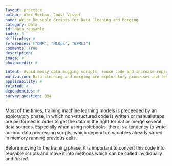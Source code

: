 ```yaml
---
layout: practice
author: Alex Serban, Joost Visser
name: Write Reusable Scripts for Data Cleaning and Merging
category: Data
id: data_reusable
index: 3
difficulty: #
references: ["DMP", "MLOps", "BPMLI"]
comments: True
description:
image: #
photocredit: #

intent: Avoid messy data mugging scripts, reuse code and increase reproducibility. #
motivation: Data cleaning and merging are exploratory processes and tend to be less structured. Many times these processes involve manual steps or poorly structured code which can not be later reused.  #
applicability: #
related: #
dependencies: #
survey_question: Q34
---
```


Most of the times, training machine learning models is preceeded by an exploratory phase, in which non-structured code is written or manual steps are performed in order to get the data in the right format or merge several data sources.
Especially when using notebooks, there is a tendency to write ad-hoc data processing scripts, which depend on variables already stored in memory running previous cells.

Before moving to the training phase, it is important to convert this code into reusable scripts and move it into methods which can be called invididually and *tested*.